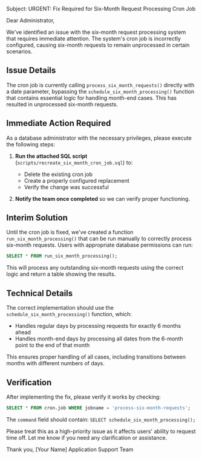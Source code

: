 Subject: URGENT: Fix Required for Six-Month Request Processing Cron Job

Dear Administrator,

We've identified an issue with the six-month request processing system that requires immediate attention. The system's cron job is incorrectly configured, causing six-month requests to remain unprocessed in certain scenarios.

## Issue Details

The cron job is currently calling `process_six_month_requests()` directly with a date parameter, bypassing the `schedule_six_month_processing()` function that contains essential logic for handling month-end cases. This has resulted in unprocessed six-month requests.

## Immediate Action Required

As a database administrator with the necessary privileges, please execute the following steps:

1. **Run the attached SQL script** (`scripts/recreate_six_month_cron_job.sql`) to:

   - Delete the existing cron job
   - Create a properly configured replacement
   - Verify the change was successful

2. **Notify the team once completed** so we can verify proper functioning.

## Interim Solution

Until the cron job is fixed, we've created a function `run_six_month_processing()` that can be run manually to correctly process six-month requests. Users with appropriate database permissions can run:

```sql
SELECT * FROM run_six_month_processing();
```

This will process any outstanding six-month requests using the correct logic and return a table showing the results.

## Technical Details

The correct implementation should use the `schedule_six_month_processing()` function, which:

- Handles regular days by processing requests for exactly 6 months ahead
- Handles month-end days by processing all dates from the 6-month point to the end of that month

This ensures proper handling of all cases, including transitions between months with different numbers of days.

## Verification

After implementing the fix, please verify it works by checking:

```sql
SELECT * FROM cron.job WHERE jobname = 'process-six-month-requests';
```

The `command` field should contain: `SELECT schedule_six_month_processing();`

Please treat this as a high-priority issue as it affects users' ability to request time off. Let me know if you need any clarification or assistance.

Thank you,
[Your Name]
Application Support Team
